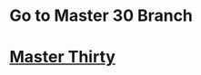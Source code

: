 <h1>Go to Master 30 Branch</h1>
<h1><a href= 'https://github.com/AvinandanBose/FlashChat_Flutter_x_Firebase_Cloud_Firestore_Updates/tree/master_thirty'>Master Thirty</a></h1>
